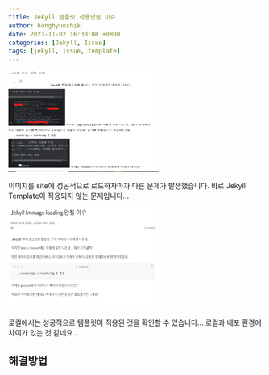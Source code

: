 ```yaml
---
title: Jekyll 템플릿 적용안됨 이슈
author: honghyunshik
date: 2023-11-02 16:30:00 +0800
categories: [Jekyll, Issue]
tags: [jekyll, issue, template]
---
```


<img src="/assets/img/2023-11-06-template-not-loading-issue/template-not-loading-in-site.png" width="300" height="200">

이미지를 site에 성공적으로 로드하자마자 다른 문제가 발생했습니다. 바로 Jekyll Template이 적용되지 않는 문제입니다...

<img src="/assets/img/2023-11-06-template-not-loading-issue/template-loading-in-local.png" width="300" height="200">

로컬에서는 성공적으로 템플릿이 적용된 것을 확인할 수 있습니다... 로컬과 베포 환경에 차이가 있는 것 같네요...

## 해결방법


